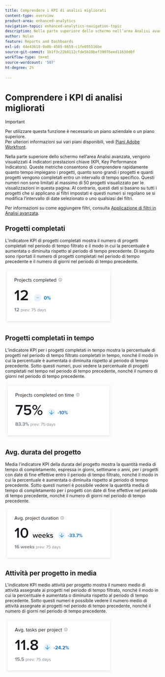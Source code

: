 ```yaml
---
title: Comprendere i KPI di analisi migliorati
content-type: overview
product-area: enhanced-analytics
navigation-topic: enhanced-analytics-navigation-topic
description: Nella parte superiore dello schermo nell’area Analisi avanzata, vengono visualizzati 4 indicatori prestazioni chiave (KPI, Key Performance Indicators). Queste metriche consentono di comprendere rapidamente quanto tempo impiegano i progetti, quanto sono grandi i progetti e quanti progetti vengono completati entro un intervallo di tempo specifico. Questi numeri non sono limitati al massimo di 50 progetti visualizzato per le visualizzazioni in questa pagina. Al contrario, questi dati si basano su tutti i progetti che si applicano ai filtri impostati e questi numeri si regolano se si modifica l’intervallo di date selezionato o uno qualsiasi dei filtri.
author: Nolan
feature: Reports and Dashboards
exl-id: 44e43618-9a0b-4585-8659-c1fe055516be
source-git-commit: 1b1f3c22b8112cfde5b10bef39076eed11630d0f
workflow-type: tm+mt
source-wordcount: '507'
ht-degree: 2%

---
```


# Comprendere i KPI di analisi migliorati

>[!IMPORTANT]
>
>Per utilizzare questa funzione è necessario un piano aziendale o un piano superiore.\
>Per ulteriori informazioni sui vari piani disponibili, vedi [Piani Adobe Workfront](https://www.workfront.com/plans).

Nella parte superiore dello schermo nell’area Analisi avanzata, vengono visualizzati 4 indicatori prestazioni chiave (KPI, Key Performance Indicators). Queste metriche consentono di comprendere rapidamente quanto tempo impiegano i progetti, quanto sono grandi i progetti e quanti progetti vengono completati entro un intervallo di tempo specifico. Questi numeri non sono limitati al massimo di 50 progetti visualizzato per le visualizzazioni in questa pagina. Al contrario, questi dati si basano su tutti i progetti che si applicano ai filtri impostati e questi numeri si regolano se si modifica l’intervallo di date selezionato o uno qualsiasi dei filtri.

Per informazioni su come aggiungere filtri, consulta [Applicazione di filtri in Analisi avanzata](../enhanced-analytics/use-enhanced-analytics-filters.md).

## Progetti completati

L’indicatore KPI di progetti completati mostra il numero di progetti completati nel periodo di tempo filtrato e il modo in cui la percentuale è aumentata o diminuita rispetto al periodo di tempo precedente. Di seguito sono riportati il numero di progetti completati nel periodo di tempo precedente e il numero di giorni nel periodo di tempo precedente.

![](assets/kpi-projects-completed-350x182.png)

## Progetti completati in tempo

L’indicatore KPI per i progetti completati in tempo mostra la percentuale di progetti nel periodo di tempo filtrato completati in tempo, nonché il modo in cui la percentuale è aumentata o diminuita rispetto al periodo di tempo precedente. Sotto questi numeri, puoi vedere la percentuale di progetti completati nel tempo nel periodo di tempo precedente, nonché il numero di giorni nel periodo di tempo precedente.

![](assets/kpi-projects-completed-on-time-350x180.png)

## Avg. durata del progetto

Media l’indicatore KPI della durata del progetto mostra la quantità media di tempo di completamento, espressa in giorni, settimane o anni, per i progetti con date di fine effettive entro il periodo di tempo filtrato, nonché il modo in cui la percentuale è aumentata o diminuita rispetto al periodo di tempo precedente. Sotto questi numeri è possibile vedere la quantità media di tempo di completamento per i progetti con date di fine effettive nel periodo di tempo precedente, nonché il numero di giorni nel periodo di tempo precedente.

![](assets/kpi-avg.-project-duration-350x168.png)

## Attività per progetto in media

L&#39;indicatore KPI medio attività per progetto mostra il numero medio di attività assegnate ai progetti nel periodo di tempo filtrato, nonché il modo in cui la percentuale è aumentata o diminuita rispetto al periodo di tempo precedente. Sotto questi numeri è possibile vedere il numero medio di attività assegnate ai progetti nel periodo di tempo precedente, nonché il numero di giorni nel periodo di tempo precedente.

![](assets/kpi-average-tasks-per-project-350x179.png)
